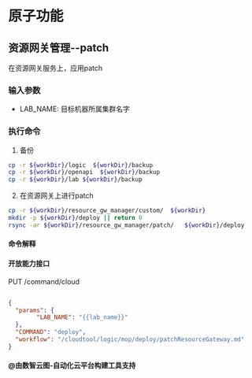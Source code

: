 # 原子功能

## 资源网关管理--patch 

在资源网关服务上，应用patch

### 输入参数

* LAB_NAME:  目标机器所属集群名字

### 执行命令

1. 备份

```bash
cp -r ${workDir}/logic  ${workDir}/backup
cp -r ${workDir}/openapi  ${workDir}/backup
cp -r ${workDir}/lab ${workDir}/backup
```

2. 在资源网关上进行patch

```bash
cp -r ${workDir}/resource_gw_manager/custom/  ${workDir}
mkdir -p ${workDir}/deploy || return 0
rsync -ar ${workDir}/resource_gw_manager/patch/   ${workDir}/deploy

```

#### 命令解释


#### 开放能力接口
PUT /command/cloud

```json

{
  "params": {
        "LAB_NAME": "{{lab_name}}"
  },
  "COMMAND": "deploy",
  "workflow": "/cloudtool/logic/mop/deploy/patchResourceGateway.md"
}
```

#### @由数智云图-自动化云平台构建工具支持